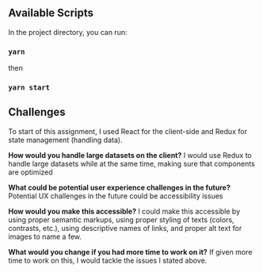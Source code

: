 ## Available Scripts

In the project directory, you can run:

### `yarn`

then

### `yarn start`


## Challenges
To start of this assignment, I used React for the client-side and Redux for state management (handling data).

**How would you handle large datasets on the client?**
I would use Redux to handle large datasets while at the same time, making sure that components are optimized

**What could be potential user experience challenges in the future?**
Potential UX challenges in the future could be accessibility issues

**How would you make this accessible?**
I could make this accessible by using proper semantic markups, using proper styling of texts (colors, contrasts, etc.), using descriptive names of links, and proper alt text for images to name a few.

**What would you change if you had more time to work on it?**
If given more time to work on this, I would tackle the issues I stated above.
